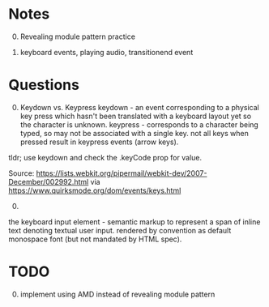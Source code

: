 # Notes

0. Revealing module pattern practice

0. keyboard events, playing audio, transitionend event


# Questions

0. Keydown vs. Keypress
keydown - an event corresponding to a physical key press which hasn't been translated with a keyboard layout yet so the character is unknown.
keypress - corresponds to a character being typed, so may not be associated with a single key. not all keys when pressed result in keypress events (arrow keys).

tldr; use keydown and check the .keyCode prop for value.

Source: https://lists.webkit.org/pipermail/webkit-dev/2007-December/002992.html via https://www.quirksmode.org/dom/events/keys.html

0. <kbd>
the keyboard input element - semantic markup to represent a span of inline text denoting textual user input. rendered by convention as default monospace font (but not mandated by HTML spec).


# TODO

0. implement using AMD instead of revealing module pattern
